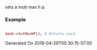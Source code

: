 sets a mob max h p.
### Example

```perl

$mob->SetMaxHP(); # Returns void
```


Generated On 2018-04-29T00:30:15-07:00
